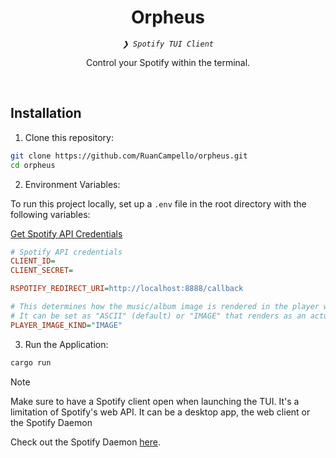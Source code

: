 <p align="center"><h1 align="center">Orpheus</h1></p>
<p align="center">
	<em><code>❯ Spotify TUI Client</code></em>
</p>
<p align="center">Control your Spotify within the terminal.</p>
<br>

## Installation

1. Clone this repository:

```sh
git clone https://github.com/RuanCampello/orpheus.git
cd orpheus
```

2. Environment Variables:

To run this project locally, set up a `.env` file in the root directory with the following variables:

[Get Spotify API Credentials](https://developer.spotify.com/documentation/web-api/)

```ini
# Spotify API credentials
CLIENT_ID=
CLIENT_SECRET=

RSPOTIFY_REDIRECT_URI=http://localhost:8888/callback

# This determines how the music/album image is rendered in the player widget.
# It can be set as "ASCII" (default) or "IMAGE" that renders as an actual image.
PLAYER_IMAGE_KIND="IMAGE"
```

3. Run the Application:

```sh
cargo run
```

> [!NOTE]
> Make sure to have a Spotify client open when launching the TUI. It's a limitation of Spotify's web API. It can be a
> desktop app, the web client or the Spotify Daemon


Check out the Spotify Daemon [here](https://github.com/Spotifyd/spotifyd).